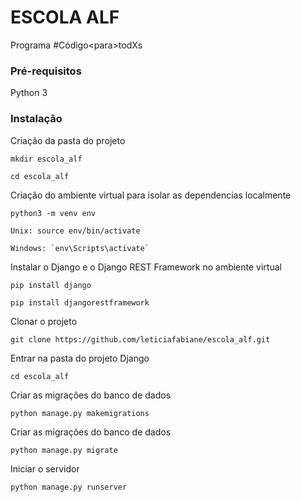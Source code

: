 # ESCOLA ALF
Programa #Código&lt;para>todXs

### Pré-requisitos
Python 3

### Instalação
Criação da pasta do projeto
```
mkdir escola_alf
```
```
cd escola_alf
```

Criação do ambiente virtual para isolar as dependencias localmente
```
python3 -m venv env
```
```
Unix: source env/bin/activate
```
```
Windows: `env\Scripts\activate`
```

Instalar o Django e o Django REST Framework no ambiente virtual
```
pip install django
```
```
pip install djangorestframework
```

Clonar o projeto
```
git clone https://github.com/leticiafabiane/escola_alf.git
```

Entrar na pasta do projeto Django
```
cd escola_alf
```

Criar as migrações do banco de dados
```
python manage.py makemigrations
```

Criar as migrações do banco de dados
```
python manage.py migrate
```

Iniciar o servidor
```
python manage.py runserver
```

